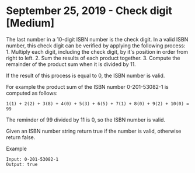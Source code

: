 # September 25, 2019 - Check digit [Medium]

The last number in a 10-digit ISBN number is the check digit. In a valid 
ISBN number, this check digit can be verified by applying the following 
process:
    1. Multiply each digit, including the check digit, by it's position in 
    order from right to left.
    2. Sum the results of each product together.
    3. Compute the remainder of the product sum when it is divided by 11.

If the result of this process is equal to 0, the ISBN number is 
valid.

For example the product sum of the ISBN number 0-201-53082-1 is computed as 
follows:
```
1(1) + 2(2) + 3(8) + 4(0) + 5(3) + 6(5) + 7(1) + 8(0) + 9(2) + 10(0) = 99 
```

The reminder of 99 divided by 11 is 0, so the ISBN number is valid.

Given an ISBN number string return true if the number is valid, otherwise 
return false.

Example
```
Input: 0-201-53082-1
Output: true
```
